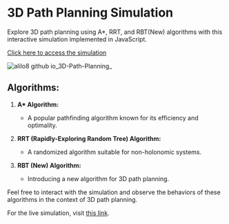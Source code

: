 # 3D Path Planning Simulation

Explore 3D path planning using A*, RRT, and RBT(New) algorithms with this interactive simulation implemented in JavaScript.

[Click here to access the simulation](https://alyhxn.github.io/3D-Path-Planning/)

![alilo8 github io_3D-Path-Planning_](https://github.com/alyhxn/3D-Path-Planning/assets/91802177/c0a6e996-0e9a-49fb-8564-fdc99020be18)

## Algorithms:

1. **A\* Algorithm:**
   - A popular pathfinding algorithm known for its efficiency and optimality.

2. **RRT (Rapidly-Exploring Random Tree) Algorithm:**
   - A randomized algorithm suitable for non-holonomic systems.

3. **RBT (New) Algorithm:**
   - Introducing a new algorithm for 3D path planning.

Feel free to interact with the simulation and observe the behaviors of these algorithms in the context of 3D path planning.

For the live simulation, visit [this link](https://alyhxn.github.io/3D-Path-Planning/).
